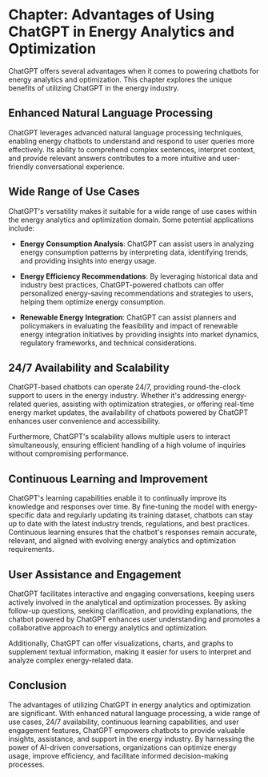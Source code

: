 Chapter: Advantages of Using ChatGPT in Energy Analytics and Optimization
=========================================================================

ChatGPT offers several advantages when it comes to powering chatbots for energy analytics and optimization. This chapter explores the unique benefits of utilizing ChatGPT in the energy industry.

Enhanced Natural Language Processing
------------------------------------

ChatGPT leverages advanced natural language processing techniques, enabling energy chatbots to understand and respond to user queries more effectively. Its ability to comprehend complex sentences, interpret context, and provide relevant answers contributes to a more intuitive and user-friendly conversational experience.

Wide Range of Use Cases
-----------------------

ChatGPT's versatility makes it suitable for a wide range of use cases within the energy analytics and optimization domain. Some potential applications include:

* **Energy Consumption Analysis**: ChatGPT can assist users in analyzing energy consumption patterns by interpreting data, identifying trends, and providing insights into energy usage.

* **Energy Efficiency Recommendations**: By leveraging historical data and industry best practices, ChatGPT-powered chatbots can offer personalized energy-saving recommendations and strategies to users, helping them optimize energy consumption.

* **Renewable Energy Integration**: ChatGPT can assist planners and policymakers in evaluating the feasibility and impact of renewable energy integration initiatives by providing insights into market dynamics, regulatory frameworks, and technical considerations.

24/7 Availability and Scalability
---------------------------------

ChatGPT-based chatbots can operate 24/7, providing round-the-clock support to users in the energy industry. Whether it's addressing energy-related queries, assisting with optimization strategies, or offering real-time energy market updates, the availability of chatbots powered by ChatGPT enhances user convenience and accessibility.

Furthermore, ChatGPT's scalability allows multiple users to interact simultaneously, ensuring efficient handling of a high volume of inquiries without compromising performance.

Continuous Learning and Improvement
-----------------------------------

ChatGPT's learning capabilities enable it to continually improve its knowledge and responses over time. By fine-tuning the model with energy-specific data and regularly updating its training dataset, chatbots can stay up to date with the latest industry trends, regulations, and best practices. Continuous learning ensures that the chatbot's responses remain accurate, relevant, and aligned with evolving energy analytics and optimization requirements.

User Assistance and Engagement
------------------------------

ChatGPT facilitates interactive and engaging conversations, keeping users actively involved in the analytical and optimization processes. By asking follow-up questions, seeking clarification, and providing explanations, the chatbot powered by ChatGPT enhances user understanding and promotes a collaborative approach to energy analytics and optimization.

Additionally, ChatGPT can offer visualizations, charts, and graphs to supplement textual information, making it easier for users to interpret and analyze complex energy-related data.

Conclusion
----------

The advantages of utilizing ChatGPT in energy analytics and optimization are significant. With enhanced natural language processing, a wide range of use cases, 24/7 availability, continuous learning capabilities, and user engagement features, ChatGPT empowers chatbots to provide valuable insights, assistance, and support in the energy industry. By harnessing the power of AI-driven conversations, organizations can optimize energy usage, improve efficiency, and facilitate informed decision-making processes.
